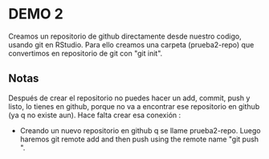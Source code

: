 # DEMO 2

Creamos un repositorio de github directamente desde nuestro codigo, usando git en RStudio. Para ello creamos una carpeta (prueba2-repo) que convertimos en repositorio de git con "git init".

## Notas 

Después de crear el repositorio no puedes hacer un add, commit, push y listo, lo tienes en github, porque no va a encontrar ese repositorio en github (ya q no existe aun). Hace falta crear esa conexión :
- Creando un nuevo repositorio en github q se llame prueba2-repo. Luego haremos git remote add <name> <url> and then push using the remote name "git push <name>".